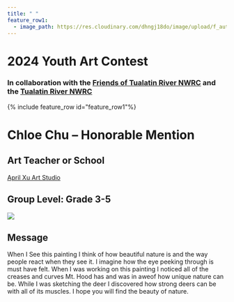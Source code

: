 ```yaml
---
title: " "
feature_row1:
  - image_path: https://res.cloudinary.com/dhngj18do/image/upload/f_auto,q_auto/v1/images/artcontest/ribbon_hm
---
```


# 2024 Youth Art Contest

### In collaboration with the [Friends of Tualatin River NWRC](https://fotr.wildapricot.org/) and the [Tualatin River NWRC](https://www.fws.gov/refuge/Tualatin_River/)

{% include feature_row id="feature_row1"%}

# Chloe Chu – Honorable Mention  

## Art Teacher or School  
[April Xu Art Studio](https://www.xuluart.org/)  

## Group Level: Grade 3-5

![](https://res.cloudinary.com/dhngj18do/image/upload/f_auto,q_auto/v1/images/artcontest/2024_grp3_hm_1_large)

## Message

When I See this painting I think of how beautiful nature is and the way people react when they see it. I imagine how the eye peeking through is must have felt. When I was working on this painting I noticed all of the creases and curves Mt. Hood has and was in aweof how unique nature can be. While I was sketching the deer I discovered how strong deers can be with all of its muscles. I hope you will find the beauty of nature.
